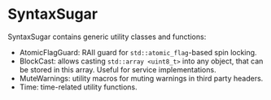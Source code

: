 # SyntaxSugar

SyntaxSugar contains generic utility classes and functions:

- AtomicFlagGuard: RAII guard for `std::atomic_flag`-based spin locking.
- BlockCast: allows casting `std::array <uint8_t>` into any object, that can be stored in this array. Useful for service
  implementations.
- MuteWarnings: utility macros for muting warnings in third party headers.
- Time: time-related utility functions.
